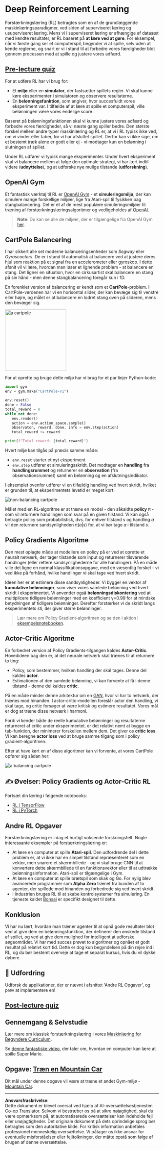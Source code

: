 <!--
CO_OP_TRANSLATOR_METADATA:
{
  "original_hash": "dbacf9b1915612981d76059678e563e5",
  "translation_date": "2025-08-28T15:06:37+00:00",
  "source_file": "lessons/6-Other/22-DeepRL/README.md",
  "language_code": "da"
}
-->
# Deep Reinforcement Learning

Forstærkningslæring (RL) betragtes som en af de grundlæggende maskinlæringsparadigmer, ved siden af superviseret læring og usuperviseret læring. Mens vi i superviseret læring er afhængige af datasæt med kendte resultater, er RL baseret på **at lære ved at gøre**. For eksempel, når vi første gang ser et computerspil, begynder vi at spille, selv uden at kende reglerne, og snart er vi i stand til at forbedre vores færdigheder blot gennem processen med at spille og justere vores adfærd.

## [Pre-lecture quiz](https://ff-quizzes.netlify.app/en/ai/quiz/43)

For at udføre RL har vi brug for:

* Et **miljø** eller en **simulator**, der fastsætter spillets regler. Vi skal kunne køre eksperimenter i simulatoren og observere resultaterne.
* En **belønningsfunktion**, som angiver, hvor succesfuldt vores eksperiment var. I tilfælde af at lære at spille et computerspil, ville belønningen være vores endelige score.

Baseret på belønningsfunktionen skal vi kunne justere vores adfærd og forbedre vores færdigheder, så vi næste gang spiller bedre. Den største forskel mellem andre typer maskinlæring og RL er, at vi i RL typisk ikke ved, om vi vinder eller taber, før vi har afsluttet spillet. Derfor kan vi ikke sige, om et bestemt træk alene er godt eller ej - vi modtager kun en belønning i slutningen af spillet.

Under RL udfører vi typisk mange eksperimenter. Under hvert eksperiment skal vi balancere mellem at følge den optimale strategi, vi har lært indtil videre (**udnyttelse**), og at udforske nye mulige tilstande (**udforskning**).

## OpenAI Gym

Et fantastisk værktøj til RL er [OpenAI Gym](https://gym.openai.com/) - et **simuleringsmiljø**, der kan simulere mange forskellige miljøer, lige fra Atari-spil til fysikken bag stangbalancering. Det er et af de mest populære simuleringsmiljøer til træning af forstærkningslæringsalgoritmer og vedligeholdes af [OpenAI](https://openai.com/).

> **Note**: Du kan se alle de miljøer, der er tilgængelige fra OpenAI Gym [her](https://gym.openai.com/envs/#classic_control).

## CartPole Balancering

I har sikkert alle set moderne balanceringsenheder som *Segway* eller *Gyroscooters*. De er i stand til automatisk at balancere ved at justere deres hjul som reaktion på et signal fra en accelerometer eller gyroskop. I dette afsnit vil vi lære, hvordan man løser et lignende problem - at balancere en stang. Det ligner en situation, hvor en cirkusartist skal balancere en stang på sin hånd - men denne stangbalancering foregår kun i 1D.

En forenklet version af balancering er kendt som et **CartPole**-problem. I CartPole-verdenen har vi en horisontal slider, der kan bevæge sig til venstre eller højre, og målet er at balancere en lodret stang oven på slideren, mens den bevæger sig.

<img alt="a cartpole" src="images/cartpole.png" width="200"/>

For at oprette og bruge dette miljø har vi brug for et par linjer Python-kode:

```python
import gym
env = gym.make("CartPole-v1")

env.reset()
done = False
total_reward = 0
while not done:
   env.render()
   action = env.action_space.sample()
   observaton, reward, done, info = env.step(action)
   total_reward += reward

print(f"Total reward: {total_reward}")
```

Hvert miljø kan tilgås på præcis samme måde:
* `env.reset` starter et nyt eksperiment
* `env.step` udfører et simuleringsskridt. Det modtager en **handling** fra **handlingsrummet** og returnerer en **observation** (fra observationsrummet) samt en belønning og en afslutningsindikator.

I eksemplet ovenfor udfører vi en tilfældig handling ved hvert skridt, hvilket er grunden til, at eksperimentets levetid er meget kort:

![non-balancing cartpole](../../../../../lessons/6-Other/22-DeepRL/images/cartpole-nobalance.gif)

Målet med en RL-algoritme er at træne en model - den såkaldte **policy** π - som vil returnere handlingen som svar på en given tilstand. Vi kan også betragte policy som probabilistisk, dvs. for enhver tilstand *s* og handling *a* vil den returnere sandsynligheden π(*a*|*s*) for, at vi bør tage *a* i tilstand *s*.

## Policy Gradients Algoritme

Den mest oplagte måde at modellere en policy på er ved at oprette et neuralt netværk, der tager tilstande som input og returnerer tilsvarende handlinger (eller rettere sandsynlighederne for alle handlinger). På en måde ville det ligne en normal klassifikationsopgave, med en væsentlig forskel - vi ved ikke på forhånd, hvilke handlinger vi skal tage ved hvert skridt.

Ideen her er at estimere disse sandsynligheder. Vi bygger en vektor af **kumulative belønninger**, som viser vores samlede belønning ved hvert skridt i eksperimentet. Vi anvender også **belønningsdiskontering** ved at multiplicere tidligere belønninger med en koefficient γ=0.99 for at mindske betydningen af tidligere belønninger. Derefter forstærker vi de skridt langs eksperimentets sti, der giver større belønninger.

> Lær mere om Policy Gradient-algoritmen og se den i aktion i [eksempelsnotebooken](CartPole-RL-TF.ipynb).

## Actor-Critic Algoritme

En forbedret version af Policy Gradients-tilgangen kaldes **Actor-Critic**. Hovedideen bag den er, at det neurale netværk skal trænes til at returnere to ting:

* Policy, som bestemmer, hvilken handling der skal tages. Denne del kaldes **actor**.
* Estimationen af den samlede belønning, vi kan forvente at få i denne tilstand - denne del kaldes **critic**.

På en måde minder denne arkitektur om en [GAN](../../4-ComputerVision/10-GANs/README.md), hvor vi har to netværk, der trænes mod hinanden. I actor-critic-modellen foreslår actor den handling, vi skal tage, og critic forsøger at være kritisk og estimere resultatet. Vores mål er dog at træne disse netværk i harmoni.

Fordi vi kender både de reelle kumulative belønninger og resultaterne returneret af critic under eksperimentet, er det relativt nemt at bygge en tab-funktion, der minimerer forskellen mellem dem. Det giver os **critic loss**. Vi kan beregne **actor loss** ved at bruge samme tilgang som i policy gradient-algoritmen.

Efter at have kørt en af disse algoritmer kan vi forvente, at vores CartPole opfører sig sådan her:

![a balancing cartpole](../../../../../lessons/6-Other/22-DeepRL/images/cartpole-balance.gif)

## ✍️ Øvelser: Policy Gradients og Actor-Critic RL

Fortsæt din læring i følgende notebooks:

* [RL i TensorFlow](CartPole-RL-TF.ipynb)
* [RL i PyTorch](CartPole-RL-PyTorch.ipynb)

## Andre RL Opgaver

Forstærkningslæring er i dag et hurtigt voksende forskningsfelt. Nogle interessante eksempler på forstærkningslæring er:

* At lære en computer at spille **Atari-spil**. Den udfordrende del i dette problem er, at vi ikke har en simpel tilstand repræsenteret som en vektor, men snarere et skærmbillede - og vi skal bruge CNN til at konvertere dette skærmbillede til en funktionsvektor eller til at udtrække belønningsinformation. Atari-spil er tilgængelige i Gym.
* At lære en computer at spille brætspil som skak og Go. For nylig blev avancerede programmer som **Alpha Zero** trænet fra bunden af to agenter, der spillede mod hinanden og forbedrede sig ved hvert skridt.
* I industrien bruges RL til at skabe kontrolsystemer fra simulering. En tjeneste kaldet [Bonsai](https://azure.microsoft.com/services/project-bonsai/?WT.mc_id=academic-77998-cacaste) er specifikt designet til dette.

## Konklusion

Vi har nu lært, hvordan man træner agenter til at opnå gode resultater blot ved at give dem en belønningsfunktion, der definerer den ønskede tilstand af spillet, og ved at give dem mulighed for intelligent at udforske søgeområdet. Vi har med succes prøvet to algoritmer og opnået et godt resultat på relativt kort tid. Dette er dog kun begyndelsen på din rejse ind i RL, og du bør bestemt overveje at tage et separat kursus, hvis du vil dykke dybere.

## 🚀 Udfordring

Udforsk de applikationer, der er nævnt i afsnittet 'Andre RL Opgaver', og prøv at implementere en!

## [Post-lecture quiz](https://ff-quizzes.netlify.app/en/ai/quiz/44)

## Gennemgang & Selvstudie

Lær mere om klassisk forstærkningslæring i vores [Maskinlæring for Begyndere Curriculum](https://github.com/microsoft/ML-For-Beginners/blob/main/8-Reinforcement/README.md).

Se [denne fantastiske video](https://www.youtube.com/watch?v=qv6UVOQ0F44), der taler om, hvordan en computer kan lære at spille Super Mario.

## Opgave: [Træn en Mountain Car](lab/README.md)

Dit mål under denne opgave vil være at træne et andet Gym-miljø - [Mountain Car](https://www.gymlibrary.ml/environments/classic_control/mountain_car/).

---

**Ansvarsfraskrivelse**:  
Dette dokument er blevet oversat ved hjælp af AI-oversættelsestjenesten [Co-op Translator](https://github.com/Azure/co-op-translator). Selvom vi bestræber os på at sikre nøjagtighed, skal du være opmærksom på, at automatiserede oversættelser kan indeholde fejl eller unøjagtigheder. Det originale dokument på dets oprindelige sprog bør betragtes som den autoritative kilde. For kritisk information anbefales professionel menneskelig oversættelse. Vi påtager os ikke ansvar for eventuelle misforståelser eller fejltolkninger, der måtte opstå som følge af brugen af denne oversættelse.